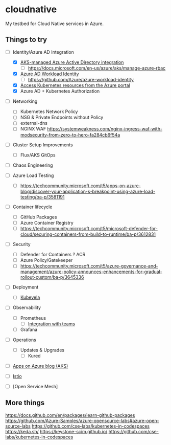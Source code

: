 # cloudnative

My testbed for Cloud Native services in Azure.

## Things to try

* [ ] Identity/Azure AD Integration
  * [x] [AKS-managed Azure Active Directory integration ](https://docs.microsoft.com/en-us/azure/aks/managed-aad)
    * [ ] https://docs.microsoft.com/en-us/azure/aks/manage-azure-rbac
  * [x] [Azure AD Workload Identity](https://azure.github.io/azure-workload-identity/)
    * [ ] <https://github.com/Azure/azure-workload-identity>
  * [x] [Access Kubernetes resources from the Azure portal](https://docs.microsoft.com/en-us/azure/aks/kubernetes-portal)
  * [x] Azure AD + Kubernetes Authorization
* [ ] Networking
  * [ ] Kubernetes Network Policy
  * [ ] NSG & Private Endpoints without Policy
  * [ ] external-dns
  * [ ] NGINX WAF <https://systemweakness.com/nginx-ingress-waf-with-modsecurity-from-zero-to-hero-fa284cb6f54a>
* [ ] Cluster Setup Improvements
  * [ ] Flux/AKS GitOps
* [ ] Chaos Engineering
* [ ] Azure Load Testing
  * [ ] https://techcommunity.microsoft.com/t5/apps-on-azure-blog/discover-your-application-s-breakpoint-using-azure-load-testing/ba-p/3581191
* [ ] Container lifecycle
  * [ ] GitHub Packages
  * [ ] Azure Container Registry
  * [ ] <https://techcommunity.microsoft.com/t5/microsoft-defender-for-cloud/securing-containers-from-build-to-runtime/ba-p/3612831>
* [ ] Security
  * [ ] Defender for Containers ? ACR
  * [ ] Azure Policy/Gatekeeper
  * [ ] https://techcommunity.microsoft.com/t5/azure-governance-and-management/azure-policy-announces-enhancements-for-gradual-rollout-custom/ba-p/3645336
* [ ] Deployment
  * [ ] [Kubevela](https://kubevela.io/)
* [ ] Observability
  * [ ] Prometheus
    * [ ] [Integration with teams](https://github.com/prometheus-msteams/prometheus-msteams)
  * [ ] Grafana
* [ ] Operations
  * [ ] Updates & Upgrades
    * [ ] Kured
* [ ] [Apps on Azure blog (AKS)](https://techcommunity.microsoft.com/t5/apps-on-azure-blog/bg-p/AppsonAzureBlog/label-name/Azure%20Kubernetes%20Service)

* [ ] [Istio](https://istio.io/latest/docs/)
* [ ] [Open Service Mesh]
## More things

<https://docs.github.com/en/packages/learn-github-packages>
<https://github.com/Azure-Samples/azure-opensource-labs#azure-open-source-labs>
<https://github.com/cse-labs/kubernetes-in-codespaces>
<https://keda.sh/>
<https://keystone-scim.github.io/>
<https://github.com/cse-labs/kubernetes-in-codespaces>
